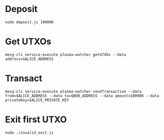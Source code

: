 # Deposit

`node deposit.js 100000`

# Get UTXOs

`mesg-cli service:execute plasma-watcher getUTXOs --data address=$ALICE_ADDRESS`

# Transact

`mesg-cli service:execute plasma-watcher sendTransaction --data from=$ALICE_ADDRESS --data to=$BOB_ADDRESS --data amount=100000 --data privateKey=$ALICE_PRIVATE_KEY`

# Exit first UTXO

`node ./invalid_exit.js`

